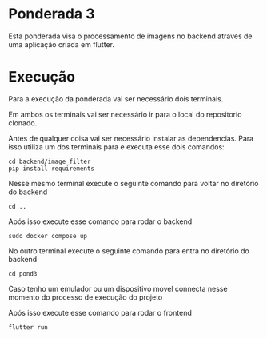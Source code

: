 # Ponderada 3

Esta ponderada visa o processamento de imagens no backend atraves de uma aplicação criada em flutter.

# Execução

Para a execução da ponderada vai ser necessário dois terminais.

Em ambos os terminais vai ser necessário ir para o local do repositorio clonado.

Antes de qualquer coisa vai ser necessário instalar as dependencias. Para isso utiliza um dos terminais para e executa esse dois comandos:
```
cd backend/image_filter
pip install requirements
```
Nesse mesmo terminal execute o seguinte comando para voltar no diretório do backend

```
cd ..
```

Após isso execute esse comando para rodar o backend

```
sudo docker compose up
```

No outro terminal execute o seguinte comando para entra no diretório do backend

```
cd pond3
```

Caso tenho um emulador ou um dispositivo movel connecta nesse momento do processo de execução do projeto

Após isso execute esse comando para rodar o frontend

```
flutter run
```